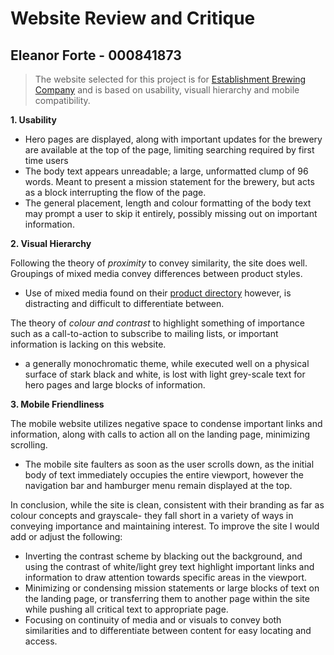# Website Review and Critique
## Eleanor Forte - 000841873

  > The website selected for this project is for [Establishment Brewing Company](https://establishmentbrewing.ca/) and is based on usability, visuall hierarchy and mobile compatibility. 

  **1. Usability**
  - Hero pages are displayed, along with important updates for the brewery are available at the top of the page, limiting searching required by first time users 
  - The body text appears unreadable; a large, unformatted clump of 96 words. Meant to present a mission statement for the brewery, but acts as a block interrupting the flow of the page. 
  - The general placement, length and colour formatting of the body text may prompt a user to skip it entirely, possibly missing out on important information. 

  **2. Visual Hierarchy** 

Following the theory of *proximity* to convey similarity, the site does well. Groupings of mixed media convey differences between product styles. 
   - Use of mixed media found on their [product directory](https://establishmentbrewing.ca/beer) however, is distracting and difficult to differentiate between. 

The theory of *colour and contrast* to highlight something of importance such as a call-to-action to subscribe to mailing lists, or important information is lacking on this website. 
  - a generally monochromatic theme, while executed well on a physical surface of stark black and white, is lost with light grey-scale text for hero pages and large blocks of information. 

  **3. Mobile Friendliness** 

The mobile website utilizes negative space to condense important links and information, along with calls to action all on the landing page, minimizing scrolling. 
  - The mobile site faulters as soon as the user scrolls down, as the initial body of text immediately occupies the entire viewport, however the navigation bar and hamburger menu remain displayed at the top. 

In conclusion, while the site is clean, consistent with their branding as far as colour concepts and grayscale- they fall short in a variety of ways in conveying importance and maintaining interest. To improve the site I would add or adjust the following: 
- Inverting the contrast scheme by blacking out the background, and using the contrast of white/light grey text highlight important links and information to draw attention towards specific areas in the viewport.
- Minimizing or condensing mission statements or large blocks of text on the landing page, or transferring them to another page within the site while pushing all critical text to appropriate page.
- Focusing on continuity of media and or visuals to convey both similarities and to differentiate between content for easy locating and access. 

